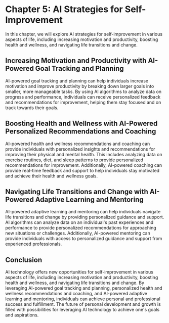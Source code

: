 Chapter 5: AI Strategies for Self-Improvement
=============================================

In this chapter, we will explore AI strategies for self-improvement in various aspects of life, including increasing motivation and productivity, boosting health and wellness, and navigating life transitions and change.

Increasing Motivation and Productivity with AI-Powered Goal Tracking and Planning
---------------------------------------------------------------------------------

AI-powered goal tracking and planning can help individuals increase motivation and improve productivity by breaking down larger goals into smaller, more manageable tasks. By using AI algorithms to analyze data on progress and performance, individuals can receive personalized feedback and recommendations for improvement, helping them stay focused and on track towards their goals.

Boosting Health and Wellness with AI-Powered Personalized Recommendations and Coaching
--------------------------------------------------------------------------------------

AI-powered health and wellness recommendations and coaching can provide individuals with personalized insights and recommendations for improving their physical and mental health. This includes analyzing data on exercise routines, diet, and sleep patterns to provide personalized recommendations for improvement. Additionally, AI-powered coaching can provide real-time feedback and support to help individuals stay motivated and achieve their health and wellness goals.

Navigating Life Transitions and Change with AI-Powered Adaptive Learning and Mentoring
--------------------------------------------------------------------------------------

AI-powered adaptive learning and mentoring can help individuals navigate life transitions and change by providing personalized guidance and support. AI algorithms can analyze data on an individual's past experiences and performance to provide personalized recommendations for approaching new situations or challenges. Additionally, AI-powered mentoring can provide individuals with access to personalized guidance and support from experienced professionals.

Conclusion
----------

AI technology offers new opportunities for self-improvement in various aspects of life, including increasing motivation and productivity, boosting health and wellness, and navigating life transitions and change. By leveraging AI-powered goal tracking and planning, personalized health and wellness recommendations and coaching, and AI-powered adaptive learning and mentoring, individuals can achieve personal and professional success and fulfillment. The future of personal development and growth is filled with possibilities for leveraging AI technology to achieve one's goals and aspirations.
